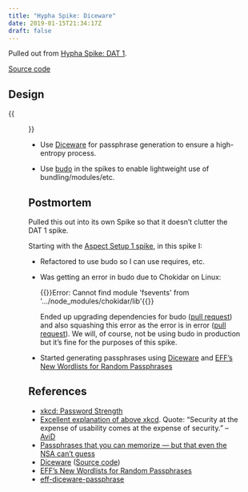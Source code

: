 ```yaml
---
title: "Hypha Spike: Diceware"
date: 2019-01-15T21:34:17Z
draft: false
---
```


Pulled out from [Hypha Spike: DAT 1](../../14/hypha-spike-dat-1).

[Source code](https://source.ind.ie/hypha/spikes/diceware)

## Design

{{<figure src="spike-screenshot.jpeg" alt="Screenshot of the completed spike in the browser: Domain: ar.al Password: chive cartwheel attire headlamp approach alphabet splendid deceptive. There is a button labeled “Change”. Underneath, the generated public signing key, private signing key, public encryption key, and private encryption key are listed in form fields. The footnote reads that the password generation process has 100 bits of entropy and would take roughly a few hundred million years to brute force with government-level resources. It also says that the generated keyse are Ed25519 (signing) and Curve25519 (encryption)" caption="Screenshot of the completed spike.">}}

  * Use [Diceware](https://www.rempe.us/diceware/) for passphrase generation to ensure a high-entropy process.

  * Use [budo](https://github.com/mattdesl/budo) in the spikes to enable lightweight use of bundling/modules/etc.

## Postmortem

Pulled this out into its own Spike so that it doesn’t clutter the DAT 1 spike.

Starting with the [Aspect Setup 1 spike](../../10/hypha-spike-aspect-setup-1), in this spike I:

  * Refactored to use budo so I can use requires, etc.

  * Was getting an error in budo due to Chokidar on Linux:

    {{<highlight bash>}}Error: Cannot find module 'fsevents' from '…/node_modules/chokidar/lib'{{</highlight>}}

    Ended up upgrading dependencies for budo ([pull request](https://github.com/mattdesl/budo/pull/240)) and also squashing this error as the error is in error ([pull request](https://github.com/mattdesl/budo/pull/241)). We will, of course, not be using budo in production but it’s fine for the purposes of this spike.

  * Started generating passphrases using [Diceware](https://www.rempe.us/diceware/) and [EFF’s New Wordlists for Random Passphrases](https://www.eff.org/deeplinks/2016/07/new-wordlists-random-passphrases)

## References

  * [xkcd: Password Strength](https://xkcd.com/936/)
  * [Excellent explanation of above xkcd](https://security.stackexchange.com/questions/6095/xkcd-936-short-complex-password-or-long-dictionary-passphrase/6116#6116). Quote: “Security at the expense of usability comes at the expense of security.” – [AviD](https://security.stackexchange.com/users/33/avid)
  * [Passphrases that you can memorize — but that even the NSA can’t guess](https://theintercept.com/2015/03/26/passphrases-can-memorize-attackers-cant-guess/)
  * [Diceware](https://www.rempe.us/diceware/) ([Source code](https://github.com/grempe/diceware))
  * [EFF’s New Wordlists for Random Passphrases](https://www.eff.org/deeplinks/2016/07/new-wordlists-random-passphrases)
  * [eff-diceware-passphrase](https://github.com/emilbayes/eff-diceware-passphrase)


